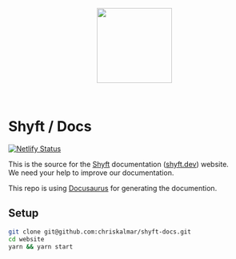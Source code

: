 <p align="center">
  <a href="https://shyft.dev" target="_blank">
    <img
      src="https://shyft.dev/img/shyft-logo.svg"
      width="150"
    />
  </a>
</p>
<br />

# Shyft / Docs

[![Netlify Status](https://api.netlify.com/api/v1/badges/6354ed7c-ba92-41df-b422-f7d6ea7fd3bf/deploy-status)](https://app.netlify.com/sites/shyft-dev/deploys)

This is the source for the [Shyft](https://github.com/chriskalmar/shyft) documentation ([shyft.dev](https://shyft.dev)) website.  
We need your help to improve our documentation.

This repo is using [Docusaurus](https://docusaurus.io/) for generating the documention.

## Setup

```bash
git clone git@github.com:chriskalmar/shyft-docs.git
cd website
yarn && yarn start
```
